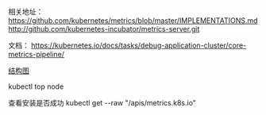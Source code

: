 相关地址：
https://github.com/kubernetes/metrics/blob/master/IMPLEMENTATIONS.md
http://github.com/kubernetes-incubator/metrics-server.git

文档：
https://kubernetes.io/docs/tasks/debug-application-cluster/core-metrics-pipeline/

[结构图](https://jimmysong.io/kubernetes-handbook/images/horizontal-pod-autoscaler.png)

kubectl top node

查看安装是否成功
kubectl get --raw "/apis/metrics.k8s.io"

